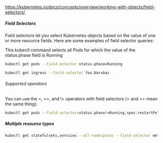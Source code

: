 https://kubernetes.io/docs/concepts/overview/working-with-objects/field-selectors/

##### Field Selectors

Field selectors let you select Kubernetes objects based on the value of one or more resource fields. Here are some examples of field selector queries:


This kubectl command selects all Pods for which the value of the status.phase field is Running
```sh
kubectl get pods --field-selector status.phase=Running

```

```sh
kubectl get ingress --field-selector foo.bar=baz

```
###### Supported operators
You can use the =, ==, and != operators with field selectors (= and == mean the same thing).

```sh
kubectl get pods --field-selector=status.phase!=Running,spec.restartPolicy=Always

```
##### Multiple resource types
```sh
kubectl get statefulsets,services --all-namespaces --field-selector metadata.namespace!=default

```
